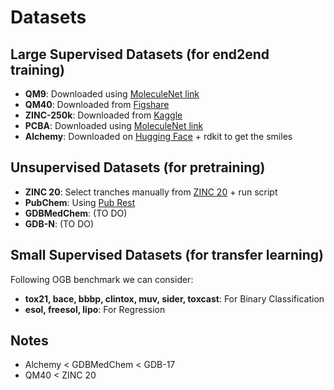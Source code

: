 # Datasets

## Large Supervised Datasets (for end2end training)

- **QM9**: Downloaded using [MoleculeNet link](https://moleculenet.org/datasets-1) 
- **QM40**: Downloaded from [Figshare](https://figshare.com/articles/dataset/QM40_A_More_Realistic_QM_Dataset_for_Machine_Learning_in_Molecular_Science/25993060/1?file=47535647)
- **ZINC-250k**: Downloaded from [Kaggle](https://www.kaggle.com/datasets/basu369victor/zinc250k?resource=download)
- **PCBA**: Downloaded using [MoleculeNet link](https://moleculenet.org/datasets-1) 
- **Alchemy**: Downloaded on [Hugging Face](https://huggingface.co/datasets/graphs-datasets/alchemy) + rdkit to get the smiles

## Unsupervised Datasets (for pretraining)

- **ZINC 20**: Select tranches manually from [ZINC 20](https://zinc20.docking.org/) + run script
- **PubChem**: Using [Pub Rest](https://pubchem.ncbi.nlm.nih.gov/docs/pug-rest)
- **GDBMedChem**: (TO DO)
- **GDB-N**: (TO DO)

## Small Supervised Datasets (for transfer learning)
Following OGB benchmark we can consider:

- **tox21, bace, bbbp, clintox, muv, sider,  toxcast**: For Binary Classification
- **esol, freesol, lipo**: For Regression

## Notes

- Alchemy < GDBMedChem < GDB-17
- QM40 < ZINC 20
